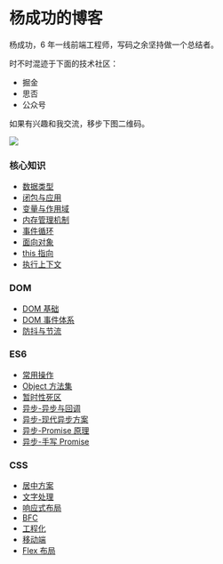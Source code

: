 # 杨成功的博客

杨成功，6 年一线前端工程师，写码之余坚持做一个总结者。

时不时混迹于下面的技术社区：

- 掘金
- 思否
- 公众号

如果有兴趣和我交流，移步下图二维码。

![](2022-10-12-15-54-44.png)

### 核心知识

- [数据类型](docs/javascript/core/data-types.md)
- [闭包与应用](docs/javascript/core/closure-apply.md)
- [变量与作用域](docs/javascript/core/variable-scope.md)
- [内存管理机制](docs/javascript/core/memory-manage.md)
- [事件循环](docs/javascript/core/event-loop.md)
- [面向对象](docs/javascript/core/object-oriented.md)
- [this 指向](docs/javascript/core/this-point.md)
- [执行上下文](docs/javascript/core/execure-context.md)

### DOM

- [DOM 基础](javascript/dom/dom-basic.md)
- [DOM 事件体系](javascript/dom/dom-event.md)
- [防抖与节流](javascript/dom/debounce-throttle.md)

### ES6

- [常用操作](javascript/es6+/common-operation.md)
- [Object 方法集](javascript/es6+/object-sets.md)
- [暂时性死区](javascript/es6+/temporal-dead-zone.md)
- [异步-异步与回调](javascript/async/async-callback.md)
- [异步-现代异步方案](javascript/async/modern-scheme.md)
- [异步-Promise 原理](javascript/async/promise-principle.md)
- [异步-手写 Promise](javascript/async/write-promise.md)

### CSS

- [居中方案](javascript/css/center-scheme.md)
- [文字处理](javascript/css/text-process.md)
- [响应式布局](javascript/css/responsive.md)
- [BFC](javascript/css/BFC.md)
- [工程化](javascript/css/engineering.md)
- [移动端](javascript/css/mobile.md)
- [Flex 布局](javascript/css/flex-layout.md)
